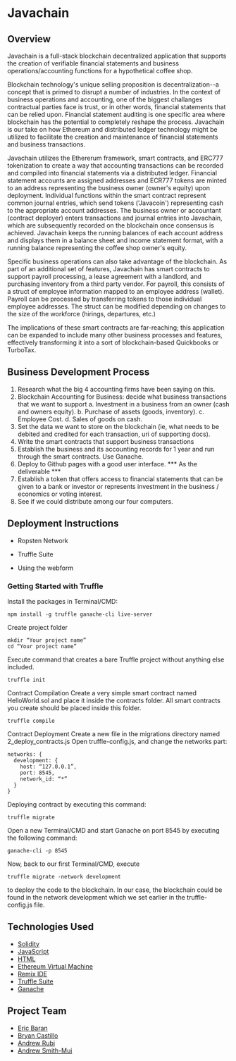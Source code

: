 # Javachain

## Overview

Javachain is a full-stack blockchain decentralized application that supports the creation of verifiable financial statements and business operations/accounting functions for a hypothetical coffee shop.  

Blockchain technology's unique selling proposition is decentralization--a concept that is primed to disrupt a number of industries.  In the context of business operations and accounting, one of the biggest challanges contractual parties face is trust, or in other words, financial statements that can be relied upon. Financial statement auditing is one specific area where blockchain has the potential to completely reshape the process.  Javachain is our take on how Ethereum and distributed ledger technology might be utilized to facilitate the creation and maintenance of financial statements and business transactions.

Javachain utilizes the Ethererum framework, smart contracts, and ERC777 tokenization to create a way that accounting transactions can be recorded and compiled into financial statements via a distributed ledger.  Financial statement accounts are assigned addresses and ECR777 tokens are minted to an address representing the business owner (owner's equity) upon deployment.  Individual functions within the smart contract represent common journal entries, which send tokens ('Javacoin') representing cash to the appropriate account addresses.  The business owner or accountant (contract deployer) enters transactions and journal entries into Javachain, which are subsequently recorded on the blockchain once consensus is achieved.  Javachain keeps the running balances of each account address and displays them in a balance sheet and income statement format, with a running balance representing the coffee shop owner's equity. 

Specific business operations can also take advantage of the blockchain.  As part of an additional set of features, Javachain has smart contracts to support payroll processing, a lease agreement with a landlord, and purchasing inventory from a third party vendor.  For payroll, this consists of a struct of employee information mapped to an employee address (wallet).  Payroll can be processed by transferring tokens to those individual employee addresses.  The struct can be modified depending on changes to the size of the workforce (hirings, departures, etc.)  

The implications of these smart contracts are far-reaching; this application can be expanded to include many other business processes and features, effectively transforming it into a sort of blockchain-based Quickbooks or TurboTax. 

## Business Development Process

1.	Research what the big 4 accounting firms have been saying on this.
2.	Blockchain Accounting for Business: decide what business transactions that we want to support
  a.	Investment in a business from an owner (cash and owners equity).
  b.	Purchase of assets (goods, inventory).
  c.	Employee Cost.
  d.	Sales of goods on cash.
3.	Set the data we want to store on the blockchain (ie, what needs to be debited and credited for each transaction, uri of supporting docs).
4.	Write the smart contracts that support business transactions
5.	Establish the business and its accounting records for 1 year and run through the smart contracts. Use Ganache.
6.	Deploy to Github pages with a good user interface. *** As the deliverable *** 
7.	Establish a token that offers access to financial statements that can be given to  a bank or investor or represents investment in the business / economics or voting interest.
8.	See if we could distribute among our four computers.

## Deployment Instructions

* Ropsten Network

* Truffle Suite

* Using the webform


### Getting Started with Truffle
Install the packages in Terminal/CMD:

```
npm install -g truffle ganache-cli live-server
```

Create project folder

```
mkdir “Your project name”
cd “Your project name”
```

Execute command that creates a bare Truffle project without anything else included.

```
truffle init
```

Contract Compilation
Create a very simple smart contract named HelloWorld.sol and place it inside the contracts folder. All smart contracts you create should be placed inside this folder.
```
truffle compile
```

Contract Deployment
Create a new file in the migrations directory named 2_deploy_contracts.js
Open truffle-config.js, and change the networks part:
```
networks: {
  development: {
    host: “127.0.0.1”,
    port: 8545,
    network_id: “*”
  }
}
```

Deploying contract by executing this command:

```
truffle migrate
```

Open a new Terminal/CMD and start Ganache on port 8545 by executing the following command:

```
ganache-cli -p 8545
```


Now, back to our first Terminal/CMD, execute

```
truffle migrate -network development
```

to deploy the code to the blockchain. In our case, the blockchain could be found in the network development which we set earlier in the truffle-config.js file.



## Technologies Used

* [Solidity](https://soliditylang.org)
* [JavaScript](https://www.javascript.com)
* [HTML](https://devdocs.io/html/)
* [Ethereum Virtual Machine](https://ethereum.org/en/developers/docs/evm/)
* [Remix IDE](https://remix-ide.readthedocs.io/en/latest/)
* [Truffle Suite](https://www.trufflesuite.com)
* [Ganache](https://www.trufflesuite.com/ganache)

## Project Team

* [Eric Baran](https://github.com/ebizz403s)
* [Bryan Castillo](https://github.com/Bcastillo44)
* [Andrew Rubi](https://github.com/andrewjrubi)
* [Andrew Smith-Mui](https://github.com/arsm800)
